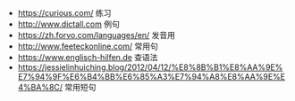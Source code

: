 
* https://curious.com/ 练习
* http://www.dictall.com 例句
* https://zh.forvo.com/languages/en/ 发音用
* http://www.feeteckonline.com/ 常用句
* https://www.englisch-hilfen.de 查语法
* https://jessielinhuiching.blog/2012/04/12/%E8%8B%B1%E8%AA%9E%E7%94%9F%E6%B4%BB%E6%85%A3%E7%94%A8%E8%AA%9E%E4%BA%8C/ 常用短句
